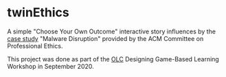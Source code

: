 # twinEthics

A simple "Choose Your Own Outcome" interactive story influences by the [case study](https://ethics.acm.org/code-of-ethics/using-the-code/case-malware-disruption/) "Malware Disruption" provided by the ACM Committee on Professional Ethics.

This project was done as part of the [OLC](https://onlinelearningconsortium.org) Designing Game-Based Learning Workshop in September 2020.
